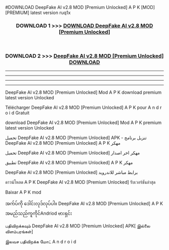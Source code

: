 #DOWNLOAD DeepFake AI v2.8 MOD [Premium Unlocked] A P K [MOD] [PREMIUM] latest version ruq1x



<div align="center">

<h3>DOWNLOAD 1 >>> <a href="https://teeasianyam.web.app?sq=DeepFake AI v2.8 MOD [Premium Unlocked]">DOWNLOAD DeepFake AI v2.8 MOD [Premium Unlocked] </a></h3><br>

<h3>DOWNLOAD 2 >>> <a href="https://teeasianyam.web.app?sq=DeepFake AI v2.8 MOD [Premium Unlocked] ">DeepFake AI v2.8 MOD [Premium Unlocked]  DOWNLOAD </a></h3>

</div>


----------------------------------------------------------

----------------------------------------------------------

----------------------------------------------------------

----------------------------------------------------------


DeepFake AI v2.8 MOD [Premium Unlocked]  Mod A P K download premium latest version Unlocked

Télécharger DeepFake AI v2.8 MOD [Premium Unlocked]  A P K pour A n d r o i d Gratuit

download DeepFake AI v2.8 MOD [Premium Unlocked]  Mod A P K premium latest version Unlocked

تحميل DeepFake AI v2.8 MOD [Premium Unlocked]  APK - تنزيل برنامج DeepFake AI v2.8 MOD [Premium Unlocked]  A P K مهكر

تحميل DeepFake AI v2.8 MOD [Premium Unlocked]  مهكر اخر اصدار

تطبيق DeepFake AI v2.8 MOD [Premium Unlocked]  A P K مهكر

DeepFake AI v2.8 MOD [Premium Unlocked]  برابط مباشر للاندرويد

ดาวน์โหลด A P K DeepFake AI v2.8 MOD [Premium Unlocked]  รับเวอร์ชันล่าสุด

Baixar A P K mod

အက်ပ်ကို ဒေါင်းလုဒ်လုပ်ပါ။ DeepFake AI v2.8 MOD [Premium Unlocked]  A P K အမည်သည်ကူကိုင်Andriod ဗားရှင်း

பதிவிறக்கவும் DeepFake AI v2.8 MOD [Premium Unlocked]  APK[ இல்லை விளம்பரங்கள்] 
 
இலவச பதிவிறக்க மோட் A n d r o i d



